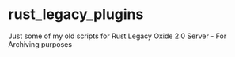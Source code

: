 # rust_legacy_plugins

Just some of my old scripts for Rust Legacy Oxide 2.0 Server - For Archiving purposes 
